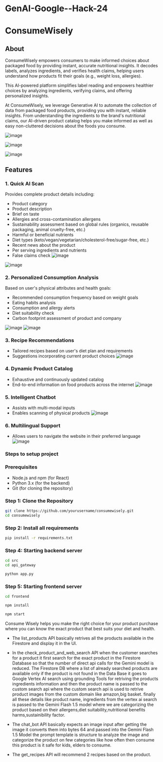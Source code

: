 # GenAI-Google--Hack-24
# ConsumeWisely

## About
ConsumeWisely empowers consumers to make informed choices about packaged food by providing instant, accurate nutritional insights. It decodes labels, analyzes ingredients, and verifies health claims, helping users understand how products fit their goals (e.g., weight loss, allergies).

This AI-powered platform simplifies label reading and empowers healthier choices by analyzing ingredients, verifying claims, and offering personalized insights.

At ConsumeWisely, we leverage Generative AI to automate the collection of data from packaged food products, providing you with instant, reliable insights. From understanding the ingredients to the brand's nutritional claims, our AI-driven product catalog helps you make informed as well as easy non-cluttered decisions about the foods you consume.

![image](https://github.com/user-attachments/assets/81189f3a-4573-4ac0-a991-b8f40ddf156e)

![image](https://github.com/user-attachments/assets/1f1ed9eb-07f9-4eb8-89a9-b32be91733ee)

![image](https://github.com/user-attachments/assets/c15b9a63-47b7-4309-8d3d-889c3e19240b)


## Features

### 1. Quick AI Scan
Provides complete product details including:
- Product category
- Product description
- Brief on taste
- Allergies and cross-contamination allergens
- Sustainability assessment based on global rules (organics, reusable packaging, animal cruelty-free, etc.)
- Harmful or beneficial nutrients
- Diet types (keto/vegan/vegetarian/cholesterol-free/sugar-free, etc.)
- Recent news about the product
- Per serving ingredients and nutrients
- False claims check
![image](https://github.com/user-attachments/assets/99a95c62-8b4a-41a5-8eee-7acde62f2eba)

![image](https://github.com/user-attachments/assets/f90cc545-cd0e-466a-bdb7-0f8c550f6175)

### 2. Personalized Consumption Analysis
Based on user's physical attributes and health goals:
- Recommended consumption frequency based on weight goals
- Eating habits analysis
- Consumption and allergy alerts
- Diet suitability check
- Carbon footprint assessment of product and company
  
![image](https://github.com/user-attachments/assets/87cd3a21-6ce5-4928-bf9d-d6b65c028f26)
![image](https://github.com/user-attachments/assets/41200c92-f963-439f-bf31-c06d95ceca89)

### 3. Recipe Recommendations
- Tailored recipes based on user's diet plan and requirements
- Suggestions incorporating current product choices
![image](https://github.com/user-attachments/assets/ca505b54-d4a8-4472-8140-54ec4256450e)

### 4. Dynamic Product Catalog
- Exhaustive and continuously updated catalog
- End-to-end information on food products across the internet
![image](https://github.com/user-attachments/assets/969c8ac0-f678-4d23-bb57-26857d60e177)


### 5. Intelligent Chatbot
- Assists with multi-modal inputs
- Enables scanning of physical products
![image](https://github.com/user-attachments/assets/95bc74f8-501d-4af8-8f0b-0b7d9439fe02)

### 6. Multilingual Support
- Allows users to navigate the website in their preferred language
![image](https://github.com/user-attachments/assets/afeeea14-55a3-4c68-a2bd-a3d90e037965)

### Steps to setup project

### Prerequisites
- Node.js and npm (for React)
- Python 3.x (for the backend)
- Git (for cloning the repository)

### Step 1: Clone the Repository
```bash
git clone https://github.com/yourusername/consumewisely.git
cd consumewisely
```
### Step 2: Install all requirements
```bash
pip install -r requirements.txt
```

### Step 4: Starting backend server
```bash
cd src
cd api_gateway
```

```bash
python app.py
```
### Step 5: Starting frontend server
```bash
cd frontend
```
```bash
npm install
```
```bash
npm start
```
Consume Wisely helps you make the right choice for your product purchase where you can know the exact product that best suits your diet and health.

- The list_products API basically retrives all the products available in the Firestore and display it in the UI.
  
- In the check_product_and_web_search API when the customer searches for a product it first search for the exact product in the Firestore Database so that the number of direct api calls for the Gemini model is reduced. The Firestore DB where a list of already searched products are available only if the product is not found in the Data Base it goes to Google Vertex AI search using grounding Tools for retriving the products ingredients information and then the product name is passed to the custom search api where the custom search api is used to retrive product images from the custom domain like amazon,big basket. finally all these details like product name, ingredients from the vertex ai search is passed to the Gemini Flash 1.5 model where we are categorizing the product based on their allergens,diet suitability,nutritional benefits harms,sustainibility factor.

- The chat_bot API basically expects an image input after getting the image it converts them into bytes 64 and passed into the Gemini Flash 1.5 Model the prompt template is structure to analyze the image and categorize the product on few categories like how often then consume this product is it safe for kids, elders to consume.

- The get_recipes API will recommend 2 recipes based on the product.
